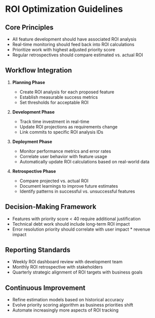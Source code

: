 # ROI Optimization Guidelines

## Core Principles

- All feature development should have associated ROI analysis
- Real-time monitoring should feed back into ROI calculations
- Prioritize work with highest adjusted priority score
- Regular retrospectives should compare estimated vs. actual ROI

## Workflow Integration

1. **Planning Phase**
   - Create ROI analysis for each proposed feature
   - Establish measurable success metrics
   - Set thresholds for acceptable ROI

2. **Development Phase**
   - Track time investment in real-time
   - Update ROI projections as requirements change
   - Link commits to specific ROI analysis IDs

3. **Deployment Phase**
   - Monitor performance metrics and error rates
   - Correlate user behavior with feature usage
   - Automatically update ROI calculations based on real-world data

4. **Retrospective Phase**
   - Compare projected vs. actual ROI
   - Document learnings to improve future estimates
   - Identify patterns in successful vs. unsuccessful features

## Decision-Making Framework

- Features with priority score < 40 require additional justification
- Technical debt work should include long-term ROI impact
- Error resolution priority should correlate with user impact * revenue impact

## Reporting Standards

- Weekly ROI dashboard review with development team
- Monthly ROI retrospective with stakeholders
- Quarterly strategic alignment of ROI targets with business goals

## Continuous Improvement

- Refine estimation models based on historical accuracy
- Evolve priority scoring algorithm as business priorities shift
- Automate increasingly more aspects of ROI tracking
